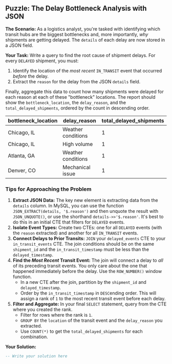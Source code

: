 ## Puzzle: The Delay Bottleneck Analysis with JSON

**The Scenario:** As a logistics analyst, you're tasked with identifying which transit hubs are the biggest bottlenecks and, more importantly, *why* shipments are getting delayed. The `details` of each delay are now stored in a JSON field.

**Your Task:** Write a query to find the root cause of shipment delays. For every `DELAYED` shipment, you must:

1. Identify the location of the *most recent* `IN_TRANSIT` event that occurred *before* the delay.
2. Extract the `reason` for the delay from the JSON `details` field.

Finally, aggregate this data to count how many shipments were delayed for each reason at each of these "bottleneck" locations. The report should show the `bottleneck_location`, the `delay_reason`, and the `total_delayed_shipments`, ordered by the count in descending order.

| **bottleneck_location** | **delay_reason** | **total_delayed_shipments** |
| ----------------------------- | ---------------------- | --------------------------------- |
| Chicago, IL                   | Weather conditions     | 1                                 |
| Chicago, IL                   | High volume            | 1                                 |
| Atlanta, GA                   | Weather conditions     | 1                                 |
| Denver, CO                    | Mechanical issue       | 1                                 |

### Tips for Approaching the Problem

1. **Extract JSON Data:** The key new element is extracting data from the `details` column. In MySQL, you can use the function `JSON_EXTRACT(details, '$.reason')` and then unquote the result with `JSON_UNQUOTE()`, or use the shorthand `details->>'$.reason'`. It's best to do this in an initial CTE that filters for `DELAYED` events.
2. **Isolate Event Types:** Create two CTEs: one for all `DELAYED` events (with the `reason` extracted) and another for all `IN_TRANSIT` events.
3. **Connect Delays to Prior Transits:** `JOIN` your `delayed_events` CTE to your `in_transit_events` CTE. The join conditions should be on the same `shipment_id` and the `in_transit_timestamp` must be less than the `delayed_timestamp`.
4. **Find the *****Most Recent***** Transit Event:** The join will connect a delay to *all* of its preceding transit events. You only care about the one that happened immediately before the delay. Use the `ROW_NUMBER()` window function.
   * In a new CTE after the join, partition by the `shipment_id` and `delayed_timestamp`.
   * Order by the `in_transit_timestamp` in `DESC`ending order. This will assign a rank of `1` to the most recent transit event before each delay.
5. **Filter and Aggregate:** In your final `SELECT` statement, query from the CTE where you created the rank.
   * Filter for rows where the rank is `1`.
   * `GROUP BY` the `location` of the transit event and the `delay_reason` you extracted.
   * Use `COUNT(*)` to get the `total_delayed_shipments` for each combination.

**Your Solution:**

```sql
-- Write your solution here
```
